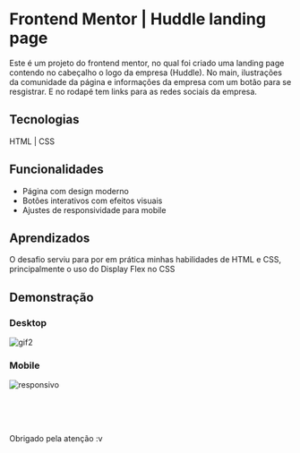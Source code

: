 # Frontend Mentor | Huddle landing page
Este é um projeto do frontend mentor, no qual foi criado uma landing page contendo no cabeçalho o logo da empresa (Huddle). No main, ilustrações da comunidade da página e informações da empresa com um botão para se resgistrar. E no rodapé tem links para as redes sociais da empresa.

## Tecnologias
HTML | CSS

## Funcionalidades
- Página com design moderno
- Botões interativos com efeitos visuais
- Ajustes de responsividade para mobile

## Aprendizados
O desafio serviu para por em prática minhas habilidades de HTML e CSS, principalmente o uso do Display Flex no CSS

## Demonstração
<h3>Desktop</h3>

![gif2](https://github.com/user-attachments/assets/ec519828-0bea-403e-a9fc-67d5a0b82127)
<h3>Mobile</h3>

![responsivo](https://github.com/user-attachments/assets/92347057-fdea-4048-bb47-b4cc2b3ae98a)

<br><br><br>

Obrigado pela atenção :v
